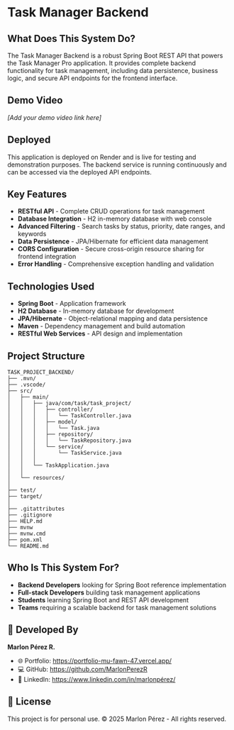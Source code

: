 # Task Manager Backend

## What Does This System Do?
The Task Manager Backend is a robust Spring Boot REST API that powers the Task Manager Pro application. It provides complete backend functionality for task management, including data persistence, business logic, and secure API endpoints for the frontend interface.

## Demo Video
*[Add your demo video link here]*

## Deployed 
This application is deployed on Render and is live for testing and demonstration purposes. The backend service is running continuously and can be accessed via the deployed API endpoints.



## Key Features
- **RESTful API** - Complete CRUD operations for task management
- **Database Integration** - H2 in-memory database with web console
- **Advanced Filtering** - Search tasks by status, priority, date ranges, and keywords
- **Data Persistence** - JPA/Hibernate for efficient data management
- **CORS Configuration** - Secure cross-origin resource sharing for frontend integration
- **Error Handling** - Comprehensive exception handling and validation

## Technologies Used
- **Spring Boot** - Application framework
- **H2 Database** - In-memory database for development
- **JPA/Hibernate** - Object-relational mapping and data persistence
- **Maven** - Dependency management and build automation
- **RESTful Web Services** - API design and implementation

## Project Structure
```
TASK_PROJECT_BACKEND/
├── .mvn/
├── .vscode/
├── src/
│   ├── main/
│   │   ├── java/com/task/task_project/
│   │   │   ├── controller/
│   │   │   │   └── TaskController.java
│   │   │   ├── model/
│   │   │   │   └── Task.java
│   │   │   ├── repository/
│   │   │   │   └── TaskRepository.java
│   │   │   └── service/
│   │   │       └── TaskService.java
│   │   │
│   │   └── TaskApplication.java
│   │
│   └── resources/
│
├── test/
├── target/
│
├── .gitattributes
├── .gitignore
├── HELP.md
├── mvnw
├── mvnw.cmd
├── pom.xml
└── README.md
```

## Who Is This System For?
- **Backend Developers** looking for Spring Boot reference implementation
- **Full-stack Developers** building task management applications
- **Students** learning Spring Boot and REST API development
- **Teams** requiring a scalable backend for task management solutions

## 👥 Developed By
**Marlon Pérez R.**

- 🌐 Portfolio: https://portfolio-mu-fawn-47.vercel.app/
- 💻 GitHub: https://github.com/MarlonPerezR
- 💼 LinkedIn: https://www.linkedin.com/in/marlonpérez/

## 📄 License
This project is for personal use. © 2025 Marlon Pérez - All rights reserved.